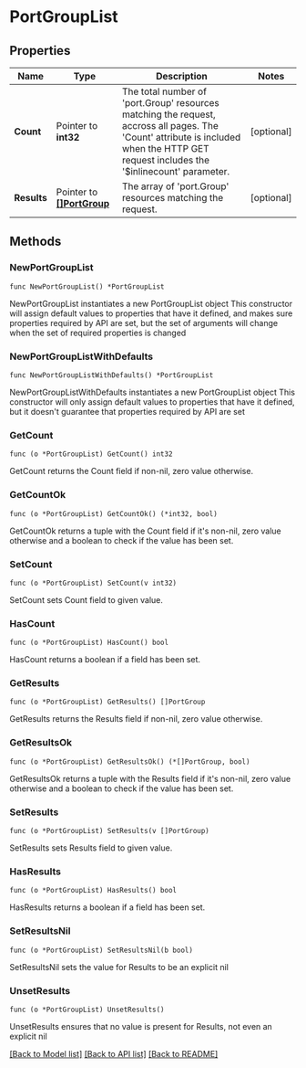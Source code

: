 # PortGroupList

## Properties

Name | Type | Description | Notes
------------ | ------------- | ------------- | -------------
**Count** | Pointer to **int32** | The total number of &#39;port.Group&#39; resources matching the request, accross all pages. The &#39;Count&#39; attribute is included when the HTTP GET request includes the &#39;$inlinecount&#39; parameter. | [optional] 
**Results** | Pointer to [**[]PortGroup**](PortGroup.md) | The array of &#39;port.Group&#39; resources matching the request. | [optional] 

## Methods

### NewPortGroupList

`func NewPortGroupList() *PortGroupList`

NewPortGroupList instantiates a new PortGroupList object
This constructor will assign default values to properties that have it defined,
and makes sure properties required by API are set, but the set of arguments
will change when the set of required properties is changed

### NewPortGroupListWithDefaults

`func NewPortGroupListWithDefaults() *PortGroupList`

NewPortGroupListWithDefaults instantiates a new PortGroupList object
This constructor will only assign default values to properties that have it defined,
but it doesn't guarantee that properties required by API are set

### GetCount

`func (o *PortGroupList) GetCount() int32`

GetCount returns the Count field if non-nil, zero value otherwise.

### GetCountOk

`func (o *PortGroupList) GetCountOk() (*int32, bool)`

GetCountOk returns a tuple with the Count field if it's non-nil, zero value otherwise
and a boolean to check if the value has been set.

### SetCount

`func (o *PortGroupList) SetCount(v int32)`

SetCount sets Count field to given value.

### HasCount

`func (o *PortGroupList) HasCount() bool`

HasCount returns a boolean if a field has been set.

### GetResults

`func (o *PortGroupList) GetResults() []PortGroup`

GetResults returns the Results field if non-nil, zero value otherwise.

### GetResultsOk

`func (o *PortGroupList) GetResultsOk() (*[]PortGroup, bool)`

GetResultsOk returns a tuple with the Results field if it's non-nil, zero value otherwise
and a boolean to check if the value has been set.

### SetResults

`func (o *PortGroupList) SetResults(v []PortGroup)`

SetResults sets Results field to given value.

### HasResults

`func (o *PortGroupList) HasResults() bool`

HasResults returns a boolean if a field has been set.

### SetResultsNil

`func (o *PortGroupList) SetResultsNil(b bool)`

 SetResultsNil sets the value for Results to be an explicit nil

### UnsetResults
`func (o *PortGroupList) UnsetResults()`

UnsetResults ensures that no value is present for Results, not even an explicit nil

[[Back to Model list]](../README.md#documentation-for-models) [[Back to API list]](../README.md#documentation-for-api-endpoints) [[Back to README]](../README.md)


